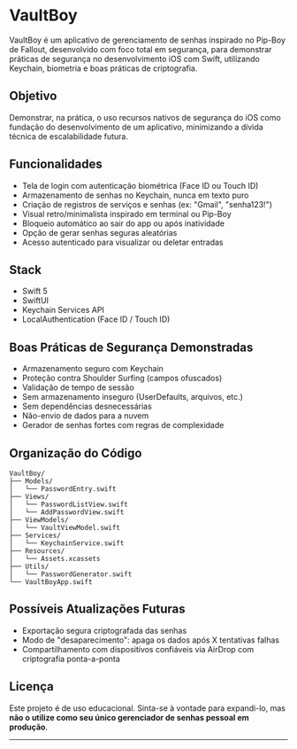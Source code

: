 
# VaultBoy

VaultBoy é um aplicativo de gerenciamento de senhas inspirado no Pip-Boy de Fallout, desenvolvido com foco total em segurança, para demonstrar práticas de segurança no desenvolvimento iOS com Swift, utilizando Keychain, biometria e boas práticas de criptografia.

## Objetivo

Demonstrar, na prática, o uso recursos nativos de segurança do iOS como fundação do desenvolvimento de um aplicativo, minimizando a dívida técnica de escalabilidade futura.

## Funcionalidades

- Tela de login com autenticação biométrica (Face ID ou Touch ID)
- Armazenamento de senhas no Keychain, nunca em texto puro
- Criação de registros de serviços e senhas (ex: "Gmail", "senha123!")
- Visual retro/minimalista inspirado em terminal ou Pip-Boy
- Bloqueio automático ao sair do app ou após inatividade
- Opção de gerar senhas seguras aleatórias
- Acesso autenticado para visualizar ou deletar entradas

## Stack

- Swift 5
- SwiftUI
- Keychain Services API
- LocalAuthentication (Face ID / Touch ID)

## Boas Práticas de Segurança Demonstradas

- Armazenamento seguro com Keychain
- Proteção contra Shoulder Surfing (campos ofuscados)
- Validação de tempo de sessão
- Sem armazenamento inseguro (UserDefaults, arquivos, etc.)
- Sem dependências desnecessárias
- Não-envio de dados para a nuvem
- Gerador de senhas fortes com regras de complexidade

## Organização do Código

```
VaultBoy/
├── Models/
│   └── PasswordEntry.swift
├── Views/
│   └── PasswordListView.swift
│   └── AddPasswordView.swift
├── ViewModels/
│   └── VaultViewModel.swift
├── Services/
│   └── KeychainService.swift
├── Resources/
│   └── Assets.xcassets
├── Utils/
│   └── PasswordGenerator.swift
└── VaultBoyApp.swift
```

## Possíveis Atualizações Futuras

- Exportação segura criptografada das senhas
- Modo de "desaparecimento": apaga os dados após X tentativas falhas
- Compartilhamento com dispositivos confiáveis via AirDrop com criptografia ponta-a-ponta

## Licença

Este projeto é de uso educacional. Sinta-se à vontade para expandi-lo, mas **não o utilize como seu único gerenciador de senhas pessoal em produção**.

---
